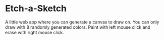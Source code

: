 # Etch-a-Sketch

A little web app where you can generate a canvas to draw on.
You can only draw with 8 randomly generated colors.
Paint with left mouse click and erase with right mouse click.